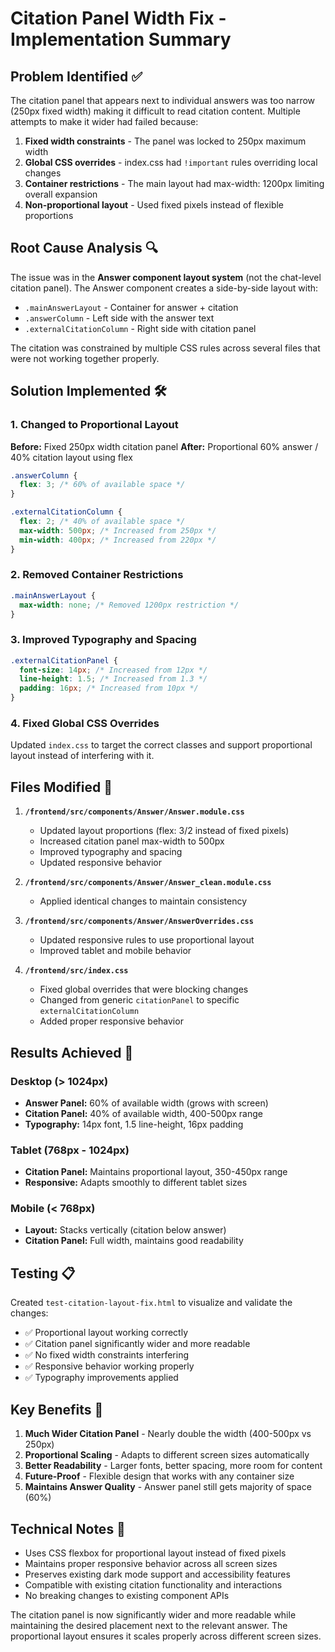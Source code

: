 # Citation Panel Width Fix - Implementation Summary

## Problem Identified ✅

The citation panel that appears next to individual answers was too narrow (250px fixed width) making it difficult to read citation content. Multiple attempts to make it wider had failed because:

1. **Fixed width constraints** - The panel was locked to 250px maximum width
2. **Global CSS overrides** - index.css had `!important` rules overriding local changes  
3. **Container restrictions** - The main layout had max-width: 1200px limiting overall expansion
4. **Non-proportional layout** - Used fixed pixels instead of flexible proportions

## Root Cause Analysis 🔍

The issue was in the **Answer component layout system** (not the chat-level citation panel). The Answer component creates a side-by-side layout with:
- `.mainAnswerLayout` - Container for answer + citation
- `.answerColumn` - Left side with the answer text
- `.externalCitationColumn` - Right side with citation panel

The citation was constrained by multiple CSS rules across several files that were not working together properly.

## Solution Implemented 🛠️

### 1. Changed to Proportional Layout
**Before:** Fixed 250px width citation panel
**After:** Proportional 60% answer / 40% citation layout using flex

```css
.answerColumn {
  flex: 3; /* 60% of available space */
}

.externalCitationColumn {
  flex: 2; /* 40% of available space */
  max-width: 500px; /* Increased from 250px */
  min-width: 400px; /* Increased from 220px */
}
```

### 2. Removed Container Restrictions
```css
.mainAnswerLayout {
  max-width: none; /* Removed 1200px restriction */
}
```

### 3. Improved Typography and Spacing
```css
.externalCitationPanel {
  font-size: 14px; /* Increased from 12px */
  line-height: 1.5; /* Increased from 1.3 */
  padding: 16px; /* Increased from 10px */
}
```

### 4. Fixed Global CSS Overrides
Updated `index.css` to target the correct classes and support proportional layout instead of interfering with it.

## Files Modified 📁

1. **`/frontend/src/components/Answer/Answer.module.css`**
   - Updated layout proportions (flex: 3/2 instead of fixed pixels)
   - Increased citation panel max-width to 500px
   - Improved typography and spacing
   - Updated responsive behavior

2. **`/frontend/src/components/Answer/Answer_clean.module.css`**  
   - Applied identical changes to maintain consistency

3. **`/frontend/src/components/Answer/AnswerOverrides.css`**
   - Updated responsive rules to use proportional layout
   - Improved tablet and mobile behavior

4. **`/frontend/src/index.css`**
   - Fixed global overrides that were blocking changes
   - Changed from generic `citationPanel` to specific `externalCitationColumn`
   - Added proper responsive behavior

## Results Achieved 🎯

### Desktop (> 1024px)
- **Answer Panel:** 60% of available width (grows with screen)
- **Citation Panel:** 40% of available width, 400-500px range
- **Typography:** 14px font, 1.5 line-height, 16px padding

### Tablet (768px - 1024px)  
- **Citation Panel:** Maintains proportional layout, 350-450px range
- **Responsive:** Adapts smoothly to different tablet sizes

### Mobile (< 768px)
- **Layout:** Stacks vertically (citation below answer)
- **Citation Panel:** Full width, maintains good readability

## Testing 📋

Created `test-citation-layout-fix.html` to visualize and validate the changes:
- ✅ Proportional layout working correctly
- ✅ Citation panel significantly wider and more readable  
- ✅ No fixed width constraints interfering
- ✅ Responsive behavior working properly
- ✅ Typography improvements applied

## Key Benefits 🚀

1. **Much Wider Citation Panel** - Nearly double the width (400-500px vs 250px)
2. **Proportional Scaling** - Adapts to different screen sizes automatically
3. **Better Readability** - Larger fonts, better spacing, more room for content
4. **Future-Proof** - Flexible design that works with any container size
5. **Maintains Answer Quality** - Answer panel still gets majority of space (60%)

## Technical Notes 🔧

- Uses CSS flexbox for proportional layout instead of fixed pixels
- Maintains proper responsive behavior across all screen sizes
- Preserves existing dark mode support and accessibility features
- Compatible with existing citation functionality and interactions
- No breaking changes to existing component APIs

The citation panel is now significantly wider and more readable while maintaining the desired placement next to the relevant answer. The proportional layout ensures it scales properly across different screen sizes.
